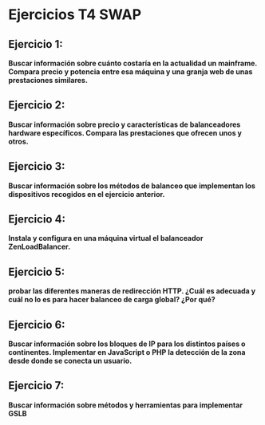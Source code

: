 # Ejercicios T4 SWAP

## Ejercicio 1:
**Buscar información sobre cuánto costaría en la actualidad un mainframe. Compara precio y potencia entre esa máquina y una granja web de unas prestaciones similares.**


## Ejercicio 2:
**Buscar información sobre precio y características de balanceadores hardware específicos. Compara las prestaciones que ofrecen unos y otros.**


## Ejercicio 3:
**Buscar información sobre los métodos de balanceo que implementan los dispositivos recogidos en el ejercicio anterior.**


## Ejercicio 4:
**Instala y configura en una máquina virtual el balanceador ZenLoadBalancer.**


## Ejercicio 5:
**probar las diferentes maneras de redirección HTTP. ¿Cuál es adecuada y cuál no lo es para hacer balanceo de carga global? ¿Por qué?**


## Ejercicio 6:
**Buscar información sobre los bloques de IP para los distintos países o continentes. Implementar en JavaScript o PHP la detección de la zona desde donde se conecta un usuario.**


## Ejercicio 7:
**Buscar información sobre métodos y herramientas para implementar GSLB**
